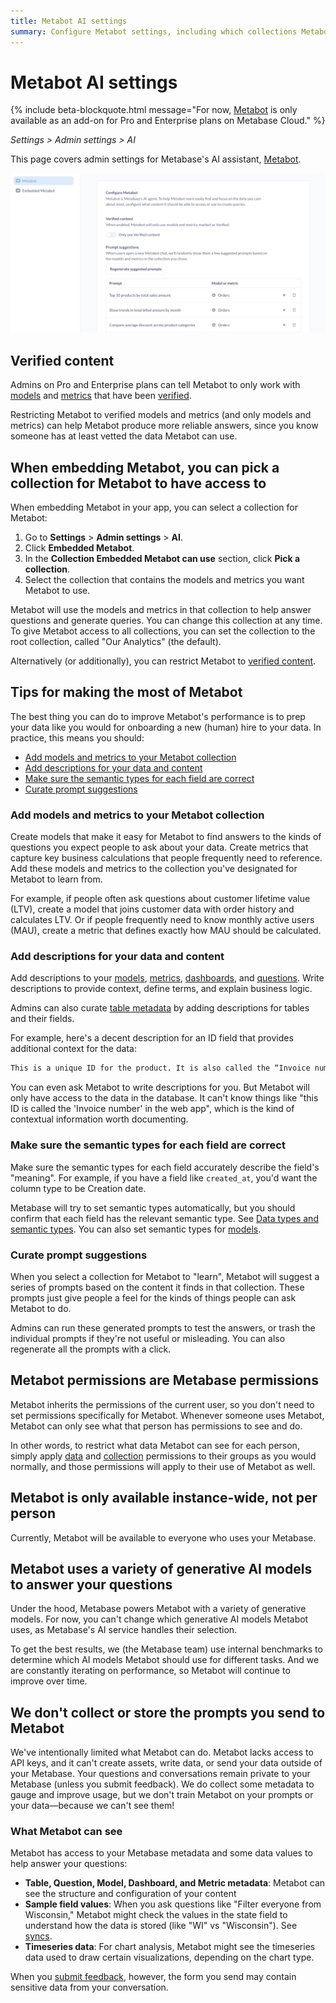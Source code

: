 ```yaml
---
title: Metabot AI settings
summary: Configure Metabot settings, including which collections Metabot can access, and learn tips for improving Metabot's performance through data modeling and metadata.
---
```


# Metabot AI settings

{% include beta-blockquote.html
   message="For now, <a href='https://www.metabase.com/features/metabot-ai'>Metabot</a> is only available as an add-on for Pro and Enterprise plans on Metabase Cloud."
%}

_Settings > Admin settings > AI_

This page covers admin settings for Metabase's AI assistant, [Metabot](./metabot.md).

![Admin settings for AI Metabot](./images/ai-settings.png)

## Verified content

Admins on Pro and Enterprise plans can tell Metabot to only work with [models](../data-modeling/models.md) and [metrics](../data-modeling/metrics.md) that have been [verified](../exploration-and-organization/content-verification.md).

Restricting Metabot to verified models and metrics (and only models and metrics) can help Metabot produce more reliable answers, since you know someone has at least vetted the data Metabot can use.

## When embedding Metabot, you can pick a collection for Metabot to have access to

When embedding Metabot in your app, you can select a collection for Metabot:

1. Go to **Settings** > **Admin settings** > **AI**.
2. Click **Embedded Metabot**.
3. In the **Collection Embedded Metabot can use** section, click **Pick a collection**.
4. Select the collection that contains the models and metrics you want Metabot to use.

Metabot will use the models and metrics in that collection to help answer questions and generate queries. You can change this collection at any time. To give Metabot access to all collections, you can set the collection to the root collection, called "Our Analytics" (the default).

Alternatively (or additionally), you can restrict Metabot to [verified content](#verified-content).

## Tips for making the most of Metabot

The best thing you can do to improve Metabot's performance is to prep your data like you would for onboarding a new (human) hire to your data. In practice, this means you should:

- [Add models and metrics to your Metabot collection](#add-models-and-metrics-to-your-metabot-collection)
- [Add descriptions for your data and content](#add-descriptions-for-your-data-and-content)
- [Make sure the semantic types for each field are correct](#make-sure-the-semantic-types-for-each-field-are-correct)
- [Curate prompt suggestions](#curate-prompt-suggestions)

### Add models and metrics to your Metabot collection

Create models that make it easy for Metabot to find answers to the kinds of questions you expect people to ask about your data. Create metrics that capture key business calculations that people frequently need to reference. Add these models and metrics to the collection you've designated for Metabot to learn from.

For example, if people often ask questions about customer lifetime value (LTV), create a model that joins customer data with order history and calculates LTV. Or if people frequently need to know monthly active users (MAU), create a metric that defines exactly how MAU should be calculated.

### Add descriptions for your data and content

Add descriptions to your [models](../data-modeling/models.md#add-metadata-to-columns-in-a-model), [metrics](../data-modeling/metrics.md), [dashboards](../dashboards/introduction.md), and [questions](../questions/introduction.md). Write descriptions to provide context, define terms, and explain business logic.

Admins can also curate [table metadata](../data-modeling/metadata-editing.md) by adding descriptions for tables and their fields.

For example, here's a decent description for an ID field that provides additional context for the data:

```txt
This is a unique ID for the product. It is also called the “Invoice number” or “Confirmation number” in customer facing emails and screens.
```

You can even ask Metabot to write descriptions for you. But Metabot will only have access to the data in the database. It can't know things like "this ID is called the 'Invoice number' in the web app", which is the kind of contextual information worth documenting.

### Make sure the semantic types for each field are correct

Make sure the semantic types for each field accurately describe the field's "meaning". For example, if you have a field like `created_at`, you'd want the column type to be Creation date.

Metabase will try to set semantic types automatically, but you should confirm that each field has the relevant semantic type. See [Data types and semantic types](../data-modeling/semantic-types.md). You can also set semantic types for [models](../data-modeling/models.md#add-metadata-to-columns-in-a-model).

### Curate prompt suggestions

When you select a collection for Metabot to "learn", Metabot will suggest a series of prompts based on the content it finds in that collection. These prompts just give people a feel for the kinds of things people can ask Metabot to do.

Admins can run these generated prompts to test the answers, or trash the individual prompts if they're not useful or misleading. You can also regenerate all the prompts with a click.

## Metabot permissions are Metabase permissions

Metabot inherits the permissions of the current user, so you don't need to set permissions specifically for Metabot. Whenever someone uses Metabot, Metabot can only see what that person has permissions to see and do.

In other words, to restrict what data Metabot can see for each person, simply apply [data](../permissions/data.md) and [collection](../permissions/collections.md) permissions to their groups as you would normally, and those permissions will apply to their use of Metabot as well.

## Metabot is only available instance-wide, not per person

Currently, Metabot will be available to everyone who uses your Metabase.

## Metabot uses a variety of generative AI models to answer your questions

Under the hood, Metabase powers Metabot with a variety of generative models. For now, you can't change which generative AI models Metabot uses, as Metabase's AI service handles their selection.

To get the best results, we (the Metabase team) use internal benchmarks to determine which AI models Metabot should use for different tasks. And we are constantly iterating on performance, so Metabot will continue to improve over time.

## We don't collect or store the prompts you send to Metabot

We've intentionally limited what Metabot can do. Metabot lacks access to API keys, and it can't create assets, write data, or send your data outside of your Metabase. Your questions and conversations remain private to your Metabase (unless you submit feedback). We do collect some metadata to gauge and improve usage, but we don't train Metabot on your prompts or your data—because we can't see them!

### What Metabot can see

Metabot has access to your Metabase metadata and some data values to help answer your questions:

- **Table, Question, Model, Dashboard, and Metric metadata**: Metabot can see the structure and configuration of your content
- **Sample field values**: When you ask questions like "Filter everyone from Wisconsin," Metabot might check the values in the state field to understand how the data is stored (like "WI" vs "Wisconsin"). See [syncs](../databases/sync-scan.md).
- **Timeseries data**: For chart analysis, Metabot might see the timeseries data used to draw certain visualizations, depending on the chart type.

When you [submit feedback](./metabot.md#giving-feedback-on-metabot-responses), however, the form you send may contain sensitive data from your conversation.
